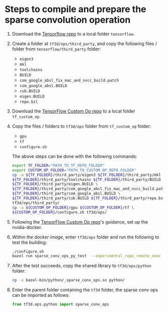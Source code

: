 # Steps to compile and prepare the sparse convolution operation

1. Download the [Tensorflow repo](https://github.com/tensorflow/tensorflow) to a local folder `tensorflow`.
1. Create a folder at `tf3d/ops/third_party`, and copy the following files / folder from `tensorflow/third_party` folder:
   * `eigen3`
   * `mkl`
   * `toolchains`
   * `BUILD`
   * `com_google_absl_fix_mac_and_nvcc_build.patch`
   * `com_google_absl.BUILD`
   * `cub.BUILD`
   * `eigen.BUILD`
   * `repo.bzl`
1. Download the [TensorFlow Custom Op repo](https://github.com/tensorflow/custom-op) to a local folder `tf_custom_op`.
1. Copy the files / folders to `tf3d/ops` folder from `tf_custom_op` folder:
   * `gpu`
   * `tf`
   * `configure.sh`
   
   The above steps can be done with the following commands:

    ```bash
    export TF_FOLDER="PATH_TO_TF_REPO_FOLDER"
    export CUSTOM_OP_FOLDER="PATH_TO_CUSTOM_OP_REPO_FOLDER"
    cp -a ${TF_FOLDER}/third_party/eigen3 ${TF_FOLDER}/third_party/mkl \
    ${TF_FOLDER}/third_party/toolchains ${TF_FOLDER}/third_party/BUILD \
    ${TF_FOLDER}/third_party/eigen.BUILD \
    ${TF_FOLDER}/third_party/com_google_absl_fix_mac_and_nvcc_build.patch \
    ${TF_FOLDER}/third_party/com_google_absl.BUILD \
    ${TF_FOLDER}/third_party/cub.BUILD ${TF_FOLDER}/third_party/repo.bzl \
    tf3d/ops/third_party/
    cp -a ${CUSTOM_OP_FOLDER}/gpu ${CUSTOM_OP_FOLDER}/tf \
    ${CUSTOM_OP_FOLDER}/configure.sh tf3d/ops/
    ```
 
1. Following the [TensorFlow Custom Op repo](https://github.com/tensorflow/custom-op)'s guidance, set up the nvidia-docker.

1. *Within the docker image*, enter `tf3d/ops` folder and run the following to test the building:

   ```bash
   ./configure.sh
   bazel run sparse_conv_ops_py_test  --experimental_repo_remote_exec
   ```

1. After the test succeeds, copy the shared library to `tf3d/ops/python` folder:

   ```bash
   cp -a bazel-bin/python/_sparse_conv_ops.so python/
   ```
1. Enter the parent folder containing the `tf3d` folder, the sparse conv ops can be imported as follows:

   ```python
   from tf3d.ops.python import sparse_conv_ops
   ```



